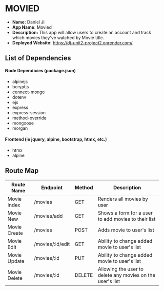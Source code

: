 # MOVIED

- **Name:** Daniel Ji
- **App Name:** Movied
- **Description:** This app will allow users to create an account and track which movies they've watched by Movie title.
- **Deployed Website:** https://dj-unit2-project2.onrender.com/


## List of Dependencies
#### Node Dependicies (package.json)
- alpinejs
- bcryptjs
- connect-mongo
- dotenv
- ejs
- express
- express-session
- method-override
- mongoose
- morgan

#### Frontend (ie jquery, alpine, bootstrap, htmx, etc.)
- htmx
- alpine

## Route Map

| Route Name | Endpoint | Method | Description |
| -----------| ---------| -------| ------------|
| Movie Index | /movies | GET | Renders all movies by user |
| Movie New | /movies/add | GET | Shows a form for a user to add movies to their list |
| Movie Create | /movies | POST | Adds movie to user's list |
| Movie Edit | /movies/:id/edit | GET | Ability to change added movie to user's list |
| Movie Update | /movies/:id | PUT | Ability to change added movie to user's list |
| Movie Delete | /movies/:id | DELETE | Allowing the user to delete any movies on the user's list |
